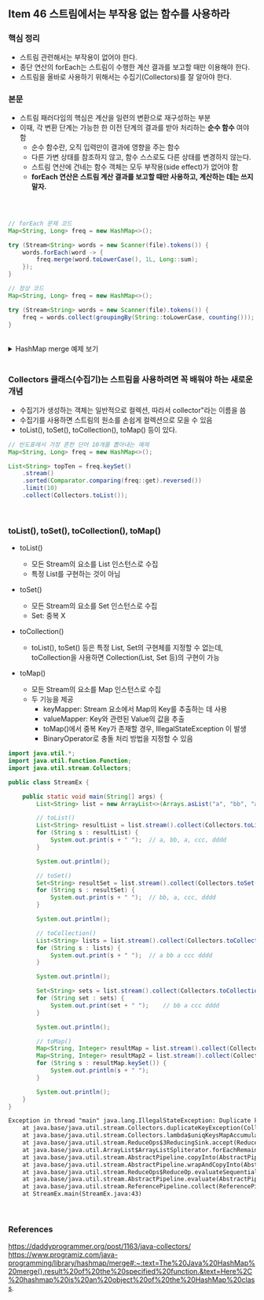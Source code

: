 ## Item 46 스트림에서는 부작용 없는 함수를 사용하라

### 핵심 정리
  - 스트림 관련해서는 부작용이 없어야 한다.
  - 종단 연산의 forEach는 스트림이 수행한 계산 결과를 보고할 때만 이용해야 한다.
  - 스트림을 올바로 사용하기 위해서는 수집기(Collectors)를 잘 알아야 한다.

### 본문
  - 스트림 패러다임의 핵심은 계산을 일련의 변환으로 재구성하는 부분
  - 이때, 각 변환 단계는 가능한 한 이전 단계의 결과를 받아 처리하는 **순수 함수** 여야 함
    - 순수 함수란, 오직 입력만이 결과에 영향을 주는 함수
    - 다른 가변 상태를 참조하지 않고, 함수 스스로도 다른 상태를 변경하지 않는다.
    - 스트림 연산에 건네는 함수 객체는 모두 부작용(side effect)가 없어야 함
    - **forEach 연산은 스트림 계산 결과를 보고할 때만 사용하고, 계산하는 데는 쓰지 말자.**

<br>

```java

// forEach 문제 코드
Map<String, Long> freq = new HashMap<>();

try (Stream<String> words = new Scanner(file).tokens()) {
    words.forEach(word -> {
        freq.merge(word.toLowerCase(), 1L, Long::sum);
    });
}

// 정상 코드
Map<String, Long> freq = new HashMap<>();

try (Stream<String> words = new Scanner(file).tokens()) {
    freq = words.collect(groupingBy(String::toLowerCase, counting()));
}
```

<br>

<details>
  <summary>HashMap merge 예제 보기</summary>
  
  ```java
  public V merge(K key, V value,
                   BiFunction<? super V, ? super V, ? extends V> remappingFunction) {
                   
  @FunctionalInterface
  public interface BiFunction<T, U, R> {

    /**
     * Applies this function to the given arguments.
     *
     * @param t the first function argument
     * @param u the second function argument
     * @return the function result
     */
    R apply(T t, U u);                   
  ```
  
  - Key: value와 연관 있는 key
  - Value: Key와 연관 있는 value
  - remappingFunction: key에 해당하는 value가 존재하는 경우 key와 연관된 결과
    - BiFunction => T, U를 받고 R을 리턴
  - return(V): key와 연관된 새로운 value를 리턴, 만약 key와 관련된 value가 없을 경우 null을 리턴

```java
        Map<String, Integer> prices = new HashMap<>();

        prices.put("Apple", 200);
        prices.put("Banana", 300);
        prices.put("Orange", 150);
        System.out.println("HashMap: " + prices);
        
        // Ex1) HashMap merge() to insert new Entry
        int returnValue = prices.merge("Melon", 100, (oldValue, newValue) -> oldValue + newValue);  // Integer::sum
        System.out.println("Price of Melon: " + returnValue);
        System.out.println("mergeHashMap: " + prices);
        
```
> HashMap: {Apple=200, Orange=150, Banana=300}  
> Price of Melon: 100  
> mergeHashMap: {Apple=200, Orange=150, Melon=100, Banana=300}

<br>

```java
        // Ex2) HashMap merge() to insert Entry with Duplicate Key
        // key를 Melon => Apple로 변경
        int returnValue = prices.merge("Apple", 100, (oldValue, newValue) -> oldValue + newValue);  // Integer::sum
        System.out.println("Price of Apple: " + returnValue);
        System.out.println("mergeHashMap: " + prices);
```
> HashMap: {Apple=200, Orange=150, Banana=300}  
> Price of Apple: 300  
> mergeHashMap: {Apple=300, Orange=150, Banana=300}
 
<br>

```java
        // Ex3) HashMap merge() to Merge two HashMaps
        Map<String, Integer> prices1 = new HashMap<>();

        prices1.put("Apple", 200);
        prices1.put("Banana", 300);
        System.out.println("HashMap 1: " + prices1);

        Map<String, Integer> prices2 = new HashMap<>();
        prices2.put("Orange", 150);
        prices2.put("Apple", 400);
        System.out.println("HashMap 2: " + prices2);

        prices2.forEach((key, value) ->
                prices1.merge(key, value, (oldValue, newValue) -> oldValue + newValue));
        System.out.println("Merged HashMap: " + prices1);
	
	
	default void forEach(BiConsumer<? super K, ? super V> action) {
	
	@FunctionalInterface
	public interface BiConsumer<T, U> {

    	/**	
     	* Performs this operation on the given arguments.
     	*
     	* @param t the first input argument
     	* @param u the second input argument
     	*/
   	void accept(T t, U u);
```
>HashMap 1: {Apple=200, Banana=300}  
>HashMap 2: {Apple=400, Orange=150}  
>Merged HashMap: {Apple=600, Orange=150, Banana=300}  

</details>  

<br>

### Collectors 클래스(수집기)는 스트림을 사용하려면 꼭 배워야 하는 새로운 개념
  - 수집기가 생성하는 객체는 일반적으로 컬렉션, 따라서 collector"라는 이름을 씀
  - 수집기를 사용하면 스트림의 원소를 손쉽게 컬렉션으로 모을 수 있음
  - toList(), toSet(), toCollection(), toMap() 등이 있다.
  
  
```java
// 빈도표에서 가장 흔한 단어 10개를 뽑아내는 예제
Map<String, Long> freq = new HashMap<>();

List<String> topTen = freq.keySet()
    .stream()
    .sorted(Comparator.comparing(freq::get).reversed())
    .limit(10)
    .collect(Collectors.toList());
```

<br>

### toList(), toSet(), toCollection(), toMap()
  - toList()
    - 모든 Stream의 요소를 List 인스턴스로 수집
    - 특정 List를 구현하는 것이 아님
    
  - toSet()
    - 모든 Stream의 요소를 Set 인스턴스로 수집
    - Set: 중복 X
  
  - toCollection()
    - toList(), toSet() 등은 특정 List, Set의 구현체를 지정할 수 없는데, toCollection을 사용하면 Collection(List, Set 등)의 구현이 가능
  
  - toMap()
    - 모든 Stream의 요소를 Map 인스턴스로 수집
    - 두 기능을 제공
      - keyMapper: Stream 요소에서 Map의 Key를 추출하는 데 사용
      - valueMapper: Key와 관련된 Value의 값을 추출
      - toMap()에서 중복 Key가 존재할 경우, IllegalStateException 이 발생
      - BinaryOperator로 충돌 처리 방법을 지정할 수 있음

```java
import java.util.*;
import java.util.function.Function;
import java.util.stream.Collectors;

public class StreamEx {

    public static void main(String[] args) {
        List<String> list = new ArrayList<>(Arrays.asList("a", "bb", "a", "ccc", "dddd"));

        // toList()
        List<String> resultList = list.stream().collect(Collectors.toList());
        for (String s : resultList) {
            System.out.print(s + " ");  // a, bb, a, ccc, dddd
        }

        System.out.println();

        // toSet()
        Set<String> resultSet = list.stream().collect(Collectors.toSet());
        for (String s : resultSet) {
            System.out.print(s + " ");  // bb, a, ccc, dddd
        }

        System.out.println();

        // toCollection()
        List<String> lists = list.stream().collect(Collectors.toCollection(LinkedList::new));
        for (String s : lists) {
            System.out.print(s + " ");  // a bb a ccc dddd
        }

        System.out.println();

        Set<String> sets = list.stream().collect(Collectors.toCollection(HashSet::new));
        for (String set : sets) {
            System.out.print(set + " ");    // bb a ccc dddd
        }

        System.out.println();

        // toMap()
        Map<String, Integer> resultMap = list.stream().collect(Collectors.toMap(Function.identity(), String::length, (item, identicalItem) -> item));
        Map<String, Integer> resultMap2 = list.stream().collect(Collectors.toMap(Function.identity(), String::length));
        for (String s : resultMap.keySet()) {
            System.out.println(s + " ");
        }

        System.out.println();
    }
}


```

```html
Exception in thread "main" java.lang.IllegalStateException: Duplicate key a (attempted merging values 1 and 1)
	at java.base/java.util.stream.Collectors.duplicateKeyException(Collectors.java:133)
	at java.base/java.util.stream.Collectors.lambda$uniqKeysMapAccumulator$1(Collectors.java:180)
	at java.base/java.util.stream.ReduceOps$3ReducingSink.accept(ReduceOps.java:169)
	at java.base/java.util.ArrayList$ArrayListSpliterator.forEachRemaining(ArrayList.java:1655)
	at java.base/java.util.stream.AbstractPipeline.copyInto(AbstractPipeline.java:484)
	at java.base/java.util.stream.AbstractPipeline.wrapAndCopyInto(AbstractPipeline.java:474)
	at java.base/java.util.stream.ReduceOps$ReduceOp.evaluateSequential(ReduceOps.java:913)
	at java.base/java.util.stream.AbstractPipeline.evaluate(AbstractPipeline.java:234)
	at java.base/java.util.stream.ReferencePipeline.collect(ReferencePipeline.java:578)
	at StreamEx.main(StreamEx.java:43)
```

<br>

### References
https://daddyprogrammer.org/post/1163/java-collectors/
https://www.programiz.com/java-programming/library/hashmap/merge#:~:text=The%20Java%20HashMap%20merge(),result%20of%20the%20specified%20function.&text=Here%2C%20hashmap%20is%20an%20object%20of%20the%20HashMap%20class.
